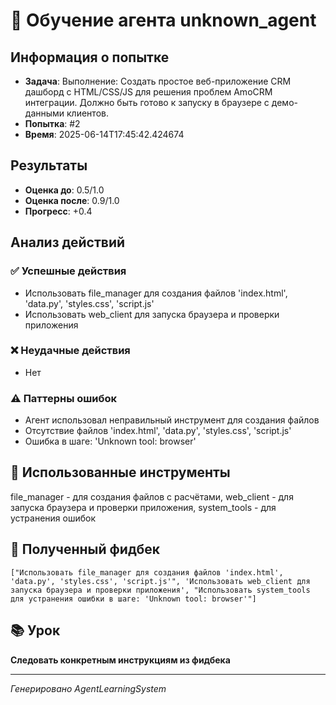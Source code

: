 # 🧠 Обучение агента unknown_agent

## Информация о попытке
- **Задача**: Выполнение: Создать простое веб-приложение CRM дашборд с HTML/CSS/JS для решения проблем AmoCRM интеграции. Должно быть готово к запуску в браузере с демо-данными клиентов.
- **Попытка**: #2
- **Время**: 2025-06-14T17:45:42.424674

## Результаты
- **Оценка до**: 0.5/1.0
- **Оценка после**: 0.9/1.0
- **Прогресс**: +0.4

## Анализ действий

### ✅ Успешные действия
- Использовать file_manager для создания файлов 'index.html', 'data.py', 'styles.css', 'script.js'
- Использовать web_client для запуска браузера и проверки приложения

### ❌ Неудачные действия
- Нет

### ⚠️ Паттерны ошибок
- Агент использовал неправильный инструмент для создания файлов
- Отсутствие файлов 'index.html', 'data.py', 'styles.css', 'script.js'
- Ошибка в шаге: 'Unknown tool: browser'

## 🔧 Использованные инструменты
file_manager - для создания файлов с расчётами, web_client - для запуска браузера и проверки приложения, system_tools - для устранения ошибок

## 📝 Полученный фидбек
```
["Использовать file_manager для создания файлов 'index.html', 'data.py', 'styles.css', 'script.js'", 'Использовать web_client для запуска браузера и проверки приложения', "Использовать system_tools для устранения ошибки в шаге: 'Unknown tool: browser'"]
```

## 📚 Урок
**Следовать конкретным инструкциям из фидбека**

---
*Генерировано AgentLearningSystem*
